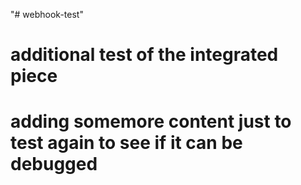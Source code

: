 "# webhook-test" 
# additional test of the integrated piece
# adding somemore content just to test again to see if it can be debugged
